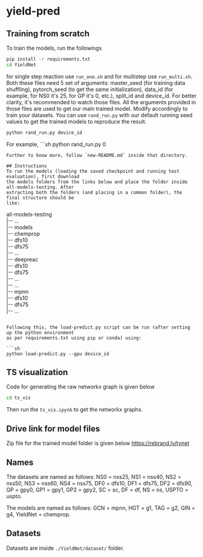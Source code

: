 # yield-pred


## Training from scratch
To train the models, run the followings
```sh
pip install -r requirements.txt
cd YieldNet
```
for single step reaction use `run_one.sh` and for multistep use `run_multi.sh`. Both these files need 5 set of arguments: master_seed (for training data shuffling), pytorch_seed (to get the same initialization), data_id (for example, for NS0 it's 25, for GP it's 0, etc.), split_id and device_id. For better clarity, it's recommended to watch those files. All the arguments provided in those files are used to get our main trained model. Modify accordingly to train your datasets. You can use `rand_run.py` with our default running seed values to get the trained models to reproduce the result.
```sh
python rand_run.py device_id
```
For example, ```sh
python rand_run.py 0
```
Further to know more, follow `new-README.md` inside that directory.

## Instructions
To run the models (loading the saved checkpoint and running test evaluation), first download
the models folders from the links below and place the folder inside all-models-testing. After
extracting both the folders (and placing in a common folder), the final structure should be
like:

```
all-models-testing  
|-- ...  
|-- models  
    |-- chemprop  
        |-- dfs10  
        |-- dfs75  
        |-- ...  
    |-- deepreac  
        |-- dfs10  
        |-- dfs75  
        |-- ...  
    |-- ...  
    |-- mpnn  
        |-- dfs10  
        |-- dfs75  
        |-- ... 
```

Following this, the load-predict.py script can be run (after setting up the python environment
as per requirements.txt using pip or conda) using:

```sh
python load-predict.py --gpu device_id
```

## TS visualization
Code for generating the raw networkx graph is given below
```sh
cd ts_vis
```
Then run the `ts_vis.ipynb` to get the networkx graphs.

## Drive link for model files
Zip file for the trained model folder is given below
https://rebrand.ly/tynet

## Names
The datasets are named as follows: NS0 = nss25, NS1 = nss40, NS2 = nss50, NS3 = nss60,
NS4 = nss75, DF0 = dfs10, DF1 = dfs75, DF2 = dfs90, GP = gpy0, GP1 = gpy1, GP2 = gpy2,
SC = sc, DF = df, NS = ns, USPTO = uspto.

The models are named as follows: GCN = mpnn, HGT = g1, TAG = g2, GIN = g4,
YieldNet = chemprop.

## Datasets
Datasets are inside `./YieldNet/dataset/` folder.
